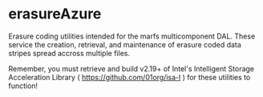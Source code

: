 # erasureAzure
Erasure coding utilities intended for the marfs multicomponent DAL.  These service the creation, retrieval, and maintenance of erasure coded data stripes spread accross multiple files.

Remember, you must retrieve and build v2.19+ of Intel's Intelligent Storage Acceleration Library ( https://github.com/01org/isa-l ) for these utilities to function!

